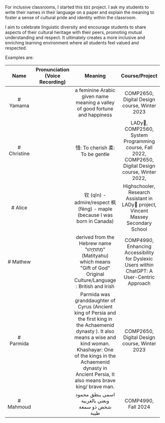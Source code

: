 For inclusive classrooms, I started this `EDI` project. I ask my students to write their names in their language on a paper and explain the meaning to foster a sense of cultural pride and identity within the classroom. 

I aim to celebrate linguistic diversity and encourage students to share aspects of their cultural heritage with their peers, promoting mutual understanding and respect. It ultimately creates a more inclusive and enriching learning environment where all students feel valued and respected.

Examples are:

|     Name    | Pronunciation  (Voice Recording) |                                                                                                                             Meaning                                                                                                                             |                                             Course/Project                                            |
|:-----------:|:--------------------------------:|:---------------------------------------------------------------------------------------------------------------------------------------------------------------------------------------------------------------------------------------------------------------:|:-----------------------------------------------------------------------------------------------------:|
| # Yamama    |                                  | a feminine Arabic given name meaning a valley of good fortune and happiness                                                                                                                                                                                     | COMP2650, Digital Design course, Winter 2023                                                          |
| # Christine |                                  | 惜: To cherish 柔: To be gentle                                                                                                                                                                                                                                 | LADy💃, COMP2560, System Programming course, Fall 2022, COMP2650, Digital Design course, Winter 2022,  |
| # Alice     |                                  | 钦 (qīn) - admire/respect 枫 (fēng) - maple (because I was born in Canada)                                                                                                                                                                                      | Highschooler, Research Assistant in LADy💃 project,  Vincent Massey Secondary School                   |
| # Mathew    |                                  | derived from the Hebrew name "מַתִּתְיָהוּ‎" (Matityahu) which means "Gift of God" Original Culture/Language : British and Irish                                                                                                                                       | COMP4990, Enhancing Accessibility for Dyslexic Users within ChatGPT: A User-Centric Approach          |
| # Parmida   |                                  | Parmida was granddaughter of Cyrus (Ancient king of Persia and the first king in the Achaemenid dynasty ). It also means a wise and kind woman.  Khashayar:  One of the kings in the Achaemenid dynasty in Ancient Persia, It also means brave king/ brave man. | COMP2650, Digital Design course, Winter 2023                                                          |
| # Mahmoud | | اسمي ينطق محمود ويعني بالعربية شخص ذو سمعة طيبة | COMP4990, Fall 2024 |
